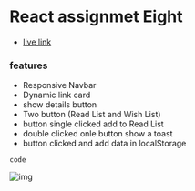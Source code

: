 
# React assignmet Eight

- [live link](https://66033e5c5d352f0094c00218--b9-assignment-eight.netlify.app/)


### features
 - Responsive Navbar
 - Dynamic link card
 - show details button
 - Two button (Read List and Wish List)
 - button single clicked add to Read List 
 - double clicked onle button show a toast 
 - button clicked and add data in localStorage


``` 
code 
```

![img](https://i.ibb.co/vd1zvN2/minion.png)